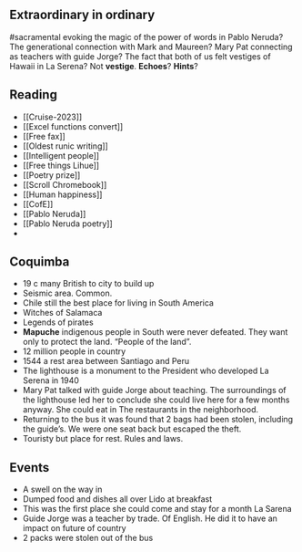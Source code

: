 ## Extraordinary in ordinary
#sacramental evoking the magic of the power of words in Pablo Neruda? The generational connection with Mark and Maureen? Mary Pat connecting as teachers with guide Jorge? The fact that both of us felt vestiges of Hawaii in La Serena? Not **vestige**. **Echoes**? **Hints**?

## Reading
- [[Cruise-2023]]
- [[Excel functions convert]]
- [[Free fax]]
- [[Oldest runic writing]]
- [[Intelligent people]]
- [[Free things Lihue]]
- [[Poetry prize]]
- [[Scroll Chromebook]]
- [[Human happiness]]
- [[CofE]]
- [[Pablo Neruda]]
- [[Pablo Neruda poetry]]
- 

## Coquimba

- 19 c many British to city to build up 
- Seismic area. Common. 
- Chile still the best place for living in South America
- Witches of Salamaca
- Legends of pirates
- **Mapuche** indigenous people in South were never defeated. They want only to protect the land. “People of the land”. 
- 12 million people in country
- 1544 a rest area between Santiago and Peru 
- The lighthouse is a monument to the President who developed La Serena in 1940
- Mary Pat talked with guide Jorge about teaching. The surroundings of the lighthouse led her to conclude she could live here for a few months anyway. She could eat in The restaurants in the neighborhood. 
- Returning to the bus it was found that 2 bags had been stolen, including the guide’s. We were one seat back but escaped the theft. 
- Touristy but place for rest. Rules and laws. 

## Events
- A swell on the way in
- Dumped food and dishes all over Lido at breakfast
- This was the first place she could come and stay for a month La Sarena
- Guide Jorge was a teacher by trade. Of English. He did it to have an impact on future of country
- 2 packs were stolen out of the bus

